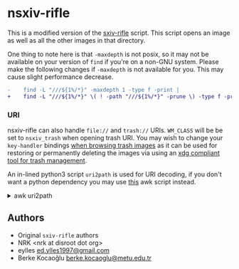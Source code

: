 # nsxiv-rifle

This is a modified version of the
[sxiv-rifle](https://github.com/ranger/ranger/blob/master/examples/rifle_sxiv.sh) script.
This script opens an image as well as all the other images in that directory.

One thing to note here is that `-maxdepth` is not posix, so it may not be available
on your version of `find` if you're on a non-GNU system. Please make the following
changes if `-maxdepth` is not available for you. This may cause slight performance
decrease.

```diff
-    find -L "///${1%/*}" -maxdepth 1 -type f -print |
+    find -L "///${1%/*}" \( ! -path "///${1%/*}" -prune \) -type f -print |
```

### URI

nsxiv-rifle can also handle `file://` and `trash://` URIs.
`WM_CLASS` will be be set to `nsxiv_trash` when opening trash URI.
You may wish to change your `key-handler` bindings [when browsing trash
images][atom] as it can be used for restoring or permanently deleting the images
via using an [xdg compliant tool for trash management][trash].

An in-lined python3 script `uri2path` is used for URI decoding, if you don't
want a python dependency you may use [this][awk] awk script instead.

[atom]: ../../exec/key-handler/atom-detection.md
[trash]: https://wiki.archlinux.org/title/Trash_management
[awk]: https://github.com/stroborobo/werc/blob/master/bin/contrib/urldecode.awk

<details>
<summary>awk uri2path</summary>

```sh
uri2path () {
  printf '%s' "${1#*://}" | awk '
  BEGIN {
    hextab ["0"] = 0; hextab ["8"] = 8;
    hextab ["1"] = 1; hextab ["9"] = 9;
    hextab ["2"] = 2; hextab ["A"] = hextab ["a"] = 10
    hextab ["3"] = 3; hextab ["B"] = hextab ["b"] = 11;
    hextab ["4"] = 4; hextab ["C"] = hextab ["c"] = 12;
    hextab ["5"] = 5; hextab ["D"] = hextab ["d"] = 13;
    hextab ["6"] = 6; hextab ["E"] = hextab ["e"] = 14;
    hextab ["7"] = 7; hextab ["F"] = hextab ["f"] = 15;
  }
  {
    decoded = ""
    i   = 1
    len = length ($0)
    while ( i <= len ) {
      c = substr ($0, i, 1)
      if ( c == "%" ) {
        if ( i+2 <= len ) {
          c1 = substr ($0, i+1, 1)
          c2 = substr ($0, i+2, 1)
          if ( hextab [c1] == "" || hextab [c2] == "" ) {
            print "WARNING: invalid hex encoding: %" c1 c2 | "cat >&2"
          } else {
            code = 0 + hextab [c1] * 16 + hextab [c2] + 0
            c = sprintf ("%c", code)
            i = i + 2
          }
        } else {
          print "WARNING: invalid % encoding: " substr ($0, i, len - i)
        }
      } else if ( c == "+" ) {
        c = " "
      }
      decoded = decoded c
      ++i
    }
  print decoded
  }'
}
```
</details>

## Authors

* Original `sxiv-rifle` authors
* NRK \<nrk at disroot dot org>
* eylles <ed.ylles1997@gmail.com>
* Berke Kocaoğlu <berke.kocaoglu@metu.edu.tr>
